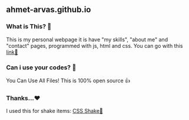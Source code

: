 ## ahmet-arvas.github.io

### What is This? 🤔
This is my personal webpage it is have "my skills", "about me" and "contact" pages, programmed with js, html and css.
You can go with this [link🔗](http://ahmet-arvas.github.io)

### Can i use your codes? 🤯
You Can Use All Files! This is 100% open source 👍

### Thanks...♥️
I used this for shake items: [CSS Shake🔗](http://elrumordelaluz.github.io/csshake/)

